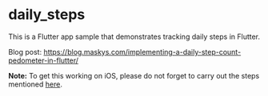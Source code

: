 # daily_steps
 This is a Flutter app sample that demonstrates tracking daily steps in Flutter.
 
 Blog post: https://blog.maskys.com/implementing-a-daily-step-count-pedometer-in-flutter/

 **Note:** To get this working on iOS, please do not forget to carry out the steps mentioned [here](https://github.com/cph-cachet/flutter-plugins/tree/master/packages/pedometer).
